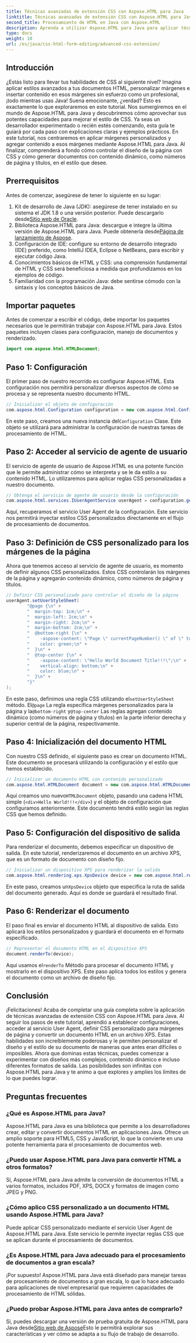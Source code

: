 ```yaml
---
title: Técnicas avanzadas de extensión CSS con Aspose.HTML para Java
linktitle: Técnicas avanzadas de extensión CSS con Aspose.HTML para Java
second_title: Procesamiento de HTML en Java con Aspose.HTML
description: Aprenda a utilizar Aspose.HTML para Java para aplicar técnicas avanzadas de CSS, incluidos márgenes de página personalizados y contenido dinámico. Un tutorial práctico y detallado para desarrolladores.
type: docs
weight: 10
url: /es/java/css-html-form-editing/advanced-css-extension/
---
```

## Introducción
¿Estás listo para llevar tus habilidades de CSS al siguiente nivel? Imagina aplicar estilos avanzados a tus documentos HTML, personalizar márgenes e insertar contenido en esos márgenes sin esfuerzo como un profesional, ¡todo mientras usas Java! Suena emocionante, ¿verdad? Esto es exactamente lo que exploraremos en este tutorial. Nos sumergiremos en el mundo de Aspose.HTML para Java y descubriremos cómo aprovechar sus potentes capacidades para mejorar el estilo de CSS. Ya seas un desarrollador experimentado o recién estés comenzando, esta guía te guiará por cada paso con explicaciones claras y ejemplos prácticos.
En este tutorial, nos centraremos en aplicar márgenes personalizados y agregar contenido a esos márgenes mediante Aspose.HTML para Java. Al finalizar, comprenderá a fondo cómo controlar el diseño de la página con CSS y cómo generar documentos con contenido dinámico, como números de página y títulos, en el estilo que desee.
## Prerrequisitos
Antes de comenzar, asegúrese de tener lo siguiente en su lugar:
1. Kit de desarrollo de Java (JDK): asegúrese de tener instalado en su sistema el JDK 1.8 o una versión posterior. Puede descargarlo desde[Sitio web de Oracle](https://www.oracle.com/java/technologies/javase-jdk11-downloads.html).
2.  Biblioteca Aspose.HTML para Java: descargue e integre la última versión de Aspose.HTML para Java. Puede obtenerla desde[Página de lanzamiento de Aspose](https://releases.aspose.com/html/java/).
3. Configuración de IDE: configure su entorno de desarrollo integrado (IDE) preferido, como IntelliJ IDEA, Eclipse o NetBeans, para escribir y ejecutar código Java.
4. Conocimientos básicos de HTML y CSS: una comprensión fundamental de HTML y CSS será beneficiosa a medida que profundizamos en los ejemplos de código.
5. Familiaridad con la programación Java: debe sentirse cómodo con la sintaxis y los conceptos básicos de Java.
## Importar paquetes
Antes de comenzar a escribir el código, debe importar los paquetes necesarios que le permitirán trabajar con Aspose.HTML para Java. Estos paquetes incluyen clases para configuración, manejo de documentos y renderizado.
```java
import com.aspose.html.HTMLDocument;
```
## Paso 1: Configuración
El primer paso de nuestro recorrido es configurar Aspose.HTML. Esta configuración nos permitirá personalizar diversos aspectos de cómo se procesa y se representa nuestro documento HTML.
```java
// Inicializar el objeto de configuración
com.aspose.html.Configuration configuration = new com.aspose.html.Configuration();
```
 En este paso, creamos una nueva instancia del`Configuration` Clase. Este objeto se utilizará para administrar la configuración de nuestras tareas de procesamiento de HTML.
## Paso 2: Acceder al servicio de agente de usuario
El servicio de agente de usuario de Aspose.HTML es una potente función que le permite administrar cómo se interpreta y se le da estilo a su contenido HTML. Lo utilizaremos para aplicar reglas CSS personalizadas a nuestro documento.
```java
// Obtenga el servicio de agente de usuario desde la configuración
com.aspose.html.services.IUserAgentService userAgent = configuration.getService(com.aspose.html.services.IUserAgentService.class);
```
Aquí, recuperamos el servicio User Agent de la configuración. Este servicio nos permitirá inyectar estilos CSS personalizados directamente en el flujo de procesamiento de documentos.
## Paso 3: Definición de CSS personalizado para los márgenes de la página
Ahora que tenemos acceso al servicio de agente de usuario, es momento de definir algunos CSS personalizados. Estos CSS controlarán los márgenes de la página y agregarán contenido dinámico, como números de página y títulos.
```java
// Definir CSS personalizado para controlar el diseño de la página
userAgent.setUserStyleSheet(
        "@page {\n" +
        "  margin-top: 1cm;\n" +
        "  margin-left: 2cm;\n" +
        "  margin-right: 2cm;\n" +
        "  margin-bottom: 2cm;\n" +
        "  @bottom-right {\n" +
        "    -aspose-content: \"Page \" currentPageNumber() \" of \" totalPagesNumber();\n" +
        "    color: green;\n" +
        "  }\n" +
        "  @top-center {\n" +
        "    -aspose-content: \"Hello World Document Title!!!\";\n" +
        "    vertical-align: bottom;\n" +
        "    color: blue;\n" +
        "  }\n" +
        "}"
);
```
 En este paso, definimos una regla CSS utilizando el`setUserStyleSheet` método. El`@page` La regla especifica márgenes personalizados para la página y la`@bottom-right` y`@top-center` Las reglas agregan contenido dinámico (como números de página y títulos) en la parte inferior derecha y superior central de la página, respectivamente.
## Paso 4: Inicialización del documento HTML
Con nuestro CSS definido, el siguiente paso es crear un documento HTML. Este documento se procesará utilizando la configuración y el estilo que hemos establecido.
```java
// Inicializar un documento HTML con contenido personalizado
com.aspose.html.HTMLDocument document = new com.aspose.html.HTMLDocument("<div>Hello World!!!</div>", ".", configuration);
```
 Aquí creamos uno nuevo`HTMLDocument` objeto, pasando una cadena HTML simple (`<div>Hello World!!!</div>`) y el objeto de configuración que configuramos anteriormente. Este documento tendrá estilo según las reglas CSS que hemos definido.
## Paso 5: Configuración del dispositivo de salida
Para renderizar el documento, debemos especificar un dispositivo de salida. En este tutorial, renderizaremos el documento en un archivo XPS, que es un formato de documento con diseño fijo.
```java
// Inicializar un dispositivo XPS para renderizar la salida
com.aspose.html.rendering.xps.XpsDevice device = new com.aspose.html.rendering.xps.XpsDevice("output/output.xps");
```
 En este paso, creamos un`XpsDevice` objeto que especifica la ruta de salida del documento generado. Aquí es donde se guardará el resultado final.
## Paso 6: Renderizar el documento
El paso final es enviar el documento HTML al dispositivo de salida. Esto aplicará los estilos personalizados y guardará el documento en el formato especificado.
```java
// Representar el documento HTML en el dispositivo XPS
document.renderTo(device);
```
 Aquí usamos el`renderTo` Método para procesar el documento HTML y mostrarlo en el dispositivo XPS. Este paso aplica todos los estilos y genera el documento como un archivo de diseño fijo.
## Conclusión
¡Felicitaciones! Acaba de completar una guía completa sobre la aplicación de técnicas avanzadas de extensión CSS con Aspose.HTML para Java. Al seguir los pasos de este tutorial, aprendió a establecer configuraciones, acceder al servicio User Agent, definir CSS personalizado para márgenes de página y convertir un documento HTML en un archivo XPS. Estas habilidades son increíblemente poderosas y le permiten personalizar el diseño y el estilo de su documento de maneras que antes eran difíciles o imposibles. 
Ahora que dominas estas técnicas, puedes comenzar a experimentar con diseños más complejos, contenido dinámico e incluso diferentes formatos de salida. Las posibilidades son infinitas con Aspose.HTML para Java y te animo a que explores y amplíes los límites de lo que puedes lograr.
## Preguntas frecuentes
### ¿Qué es Aspose.HTML para Java?
Aspose.HTML para Java es una biblioteca que permite a los desarrolladores crear, editar y convertir documentos HTML en aplicaciones Java. Ofrece un amplio soporte para HTML5, CSS y JavaScript, lo que la convierte en una potente herramienta para el procesamiento de documentos web.
### ¿Puedo usar Aspose.HTML para Java para convertir HTML a otros formatos?
Sí, Aspose.HTML para Java admite la conversión de documentos HTML a varios formatos, incluidos PDF, XPS, DOCX y formatos de imagen como JPEG y PNG.
### ¿Cómo aplico CSS personalizado a un documento HTML usando Aspose.HTML para Java?
Puede aplicar CSS personalizado mediante el servicio User Agent de Aspose.HTML para Java. Este servicio le permite inyectar reglas CSS que se aplican durante el procesamiento de documentos.
### ¿Es Aspose.HTML para Java adecuado para el procesamiento de documentos a gran escala?
¡Por supuesto! Aspose.HTML para Java está diseñado para manejar tareas de procesamiento de documentos a gran escala, lo que lo hace adecuado para aplicaciones de nivel empresarial que requieren capacidades de procesamiento de HTML sólidas.
### ¿Puedo probar Aspose.HTML para Java antes de comprarlo?
Sí, puedes descargar una versión de prueba gratuita de Aspose.HTML para Java desde[Sitio web de Aspose](https://releases.aspose.com/html/java/)Esto le permitirá explorar sus características y ver cómo se adapta a su flujo de trabajo de desarrollo.